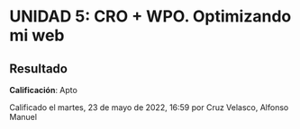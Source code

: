 # UNIDAD 5: CRO + WPO. Optimizando mi web
## Resultado

**Calificación**: Apto

Calificado el martes, 23 de mayo de 2022, 16:59 por Cruz Velasco, Alfonso Manuel